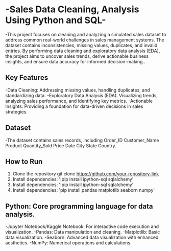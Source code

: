 # -Sales Data Cleaning, Analysis Using Python and SQL-
-This project focuses on cleaning and analyzing a simulated sales dataset to address common real-world challenges in sales management systems. The dataset contains inconsistencies, missing values, duplicates, and invalid entries. By performing data cleaning and exploratory data analysis (EDA), the project aims to uncover sales trends, derive actionable business insights, and ensure data accuracy for informed decision-making..

## Key Features
-Data Cleaning: Addressing missing values, handling duplicates, and standardizing data.
-Exploratory Data Analysis (EDA): Visualizing trends, analyzing sales performance, and identifying key metrics.
-Actionable Insights: Providing a foundation for data-driven decisions in sales strategies.

## Dataset
-The dataset contains sales records, including Order_ID	Customer_Name	Product	Quantity_Sold	Price	Date	City	State	Country.

## How to Run
1. Clone the repository git clone https://github.com/your-repository-link
2. Install dependencies: '!pip install ipython-sql sqlalchemy'
3. Install dependencies: '!pip install ipython-sql sqlalchemy'
4. Install dependencies: 'pip install pandas matplotlib seaborn numpy'


## Python: Core programming language for data analysis.
-Jupyter Notebook/Kaggle Notebook: For interactive code execution and visualization.
-Pandas: Data manipulation and cleaning.
-Matplotlib: Basic data visualization.
-Seaborn: Advanced data visualization with enhanced aesthetics.
-NumPy: Numerical operations and calculations.
